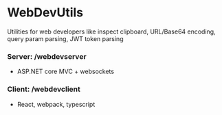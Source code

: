 # WebDevUtils
Utilities for web developers like inspect clipboard, URL/Base64 encoding, query param parsing, JWT token parsing

### Server: /webdevserver
- ASP.NET core MVC + websockets

### Client: /webdevclient
- React, webpack, typescript
